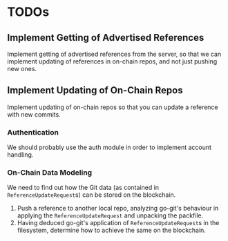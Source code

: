 # TODOs

## Implement Getting of Advertised References
Implement getting of advertised references from the server, so that we can implement updating
of references in on-chain repos, and not just pushing new ones.

## Implement Updating of On-Chain Repos
Implement updating of on-chain repos so that you can update a reference with new commits.

### Authentication
We should probably use the auth module in order to implement account handling.

### On-Chain Data Modeling
We need to find out how the Git data (as contained in `ReferenceUpdateRequest`s) can be stored
on the blockchain.

1. Push a reference to another local repo, analyzing go-git's behaviour in applying the
   `ReferenceUpdateRequest` and unpacking the packfile.
2. Having deduced go-git's application of `ReferenceUpdateRequest`s in the filesystem, determine
   how to achieve the same on the blockchain.
